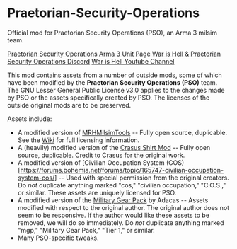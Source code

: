 # Praetorian-Security-Operations
Official mod for Praetorian Security Operations (PSO), an Arma 3 milsim team.

[Praetorian Security Operations Arma 3 Unit Page](https://units.arma3.com/unit/psopmc)
[War is Hell & Praetorian Security Operations Discord](https://discordapp.com/invite/Brg4zTN)
[War is Hell Youtube Channel](https://www.youtube.com/channel/UCU_UuUC1huYMbToetISN1kQ)

This mod contains assets from a number of outside mods, some of which have been modified by the **Praetorian Security Operations (PSO)** team. The GNU Lesser General Public License v3.0 applies to the changes made by PSO or the assets specifically created by PSO. The licenses of the outside original mods are to be preserved.

Assets include:
- A modified version of [MRHMilsimTools](https://github.com/MisterHLunaticwraith/MRHMilsimTools) -- Fully open source, duplicable. See the [Wiki](https://mrhmilsimtools-arma3-mod.fandom.com/wiki/MRHMilsimTools_ARMA3_Mod_Wiki) for full licensing information.
- A (heavily) modified version of the [Crasus Shirt Mod](https://github.com/Ccrasus/CR-ShirtMod) -- Fully open source, duplicable. Credit to Crasus for the original work.
- A modified version of [Civilian Occupation System (COS)[https://forums.bohemia.net/forums/topic/165747-civilian-occupation-system-cos/] -- Used with special permission from the original creators. Do *not* duplicate anything marked "cos," "civilian occupation," "C.O.S.," or similar. These assets are uniquely licensed for PSO.
- A modified version of the [Military Gear Pack](https://forums.bohemia.net/forums/topic/190091-tier-1-gear-pack/) by Adacas -- Assets modified with respect to the original author. The original author does not seem to be responsive. If the author would like these assets to be removed, we will do so immediately. Do *not* duplicate anything marked "mgp," "Military Gear Pack," "Tier 1," or similar.
- Many PSO-specific tweaks.